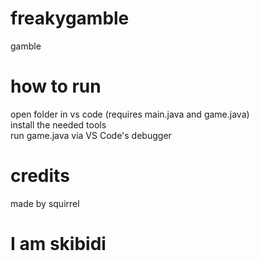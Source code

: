 # freakygamble
gamble
# how to run
open folder in vs code (requires main.java and game.java)
<br>
install the needed tools
<br>
run game.java via VS Code's debugger
# credits
made by squirrel

# I am skibidi
